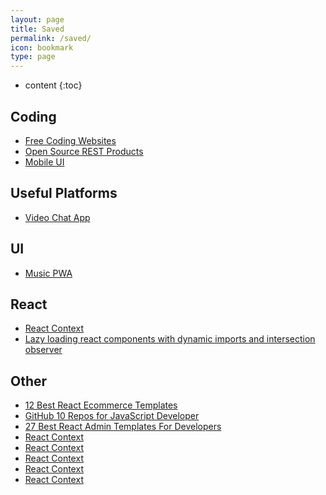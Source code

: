 ```yaml
---
layout: page
title: Saved
permalink: /saved/
icon: bookmark
type: page
---
```


* content
{:toc}

## Coding

* [Free Coding Websites](https://www.freecodecamp.org/news/coding-websites-where-you-can-learn-how-to-code-for-free/)
* [Open Source REST Products](https://dev.to/sm0ke/free-api-servers-open-source-rest-products-3nfm)
* [Mobile UI](https://www.ionicfirebaseapp.com/products/readymade-grocery-online-store)

## Useful Platforms

* [Video Chat App](https://chat.1410inc.xyz/?room=Room_One_p2qxkcihjxn)

## UI

* [Music PWA](https://www.biobutterfly.com/wp-content/themes/musicapp/pages/index.html/)

## React

* [React Context](https://www.freecodecamp.org/news/react-context-for-beginners/)
* [Lazy loading react components with dynamic imports and intersection observer](https://dev.to/sidv93/lazy-loading-react-components-with-dynamic-imports-and-intersection-observer-24mh)

## Other
* [12 Best React Ecommerce Templates](https%3A%2F%2Fmorioh.com%2Fp%2F2b6138e008ee%3Ffbclid%3DIwAR1lXDYUqkuDOshy5gRrVa98p0Ej2ShgQqieaTLGal18mkxZJBQges5Mr0I&h=AT29VnPUIsMg0OnE7UzQ084kfGMO97qoe3ykQ8K30VGvO1KJZNDErhMWorAsTxARZKDPI2brLgQTVkIuwNK2foDa9CAkMcpfMf9mRqQbMPlTb75h4bVtU8uhFOT3u4lX5IR4)
* [GitHub 10 Repos for JavaScript Developer](https%3A%2F%2Fdev.to%2Fsuprabhasupi%2Fgithub-10-repo-for-javascript-developer-23a9%3Ffbclid%3DIwAR0mXRvS1opIWYPQBrJBCOF86Zo864XKmQHo1-exC4V1leJ0y64fVkpdK3Q&h=AT3w-MC3NCCWJgoBafKHQrF-eV2kbCpZsWaJtfgcwBW1qoWcX6avxi7gmHHBU-LRdhKo8HLRZdYRhhMId-kKHCFRZXFxWlGfxTpQzFNin4Nrzxw5pyHjEJTY-NS6XLTe_olY)
* [27 Best React Admin Templates For Developers](https://l.facebook.com/l.php?u=https%3A%2F%2Fmorioh.com%2Fp%2Fb44ccd92cc93%3Ffbclid%3DIwAR3cpz5rE03374gsh95dtpjMp1YnGj2Rzwcsjfwpf-feNbbBBBSwxORG7Ig&h=AT2XSFci16vP8heN51tWF-nXVqdbeCQMzahgyzFVzYtaeTggk3v1L_7vkjo67QoFQV2Uw4nhrMqewMvoM-hpyFT-OjJTNkmqktRdmCTY6VTaxlpjPso1QY3jg11p9nb89FvR)
* [React Context](https://www.freecodecamp.org/news/react-context-for-beginners/)
* [React Context](https://www.freecodecamp.org/news/react-context-for-beginners/)
* [React Context](https://www.freecodecamp.org/news/react-context-for-beginners/)
* [React Context](https://www.freecodecamp.org/news/react-context-for-beginners/)
* [React Context](https://www.freecodecamp.org/news/react-context-for-beginners/)



